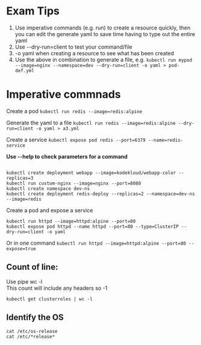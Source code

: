 # Exam Tips

1. Use imperative commands (e.g. run) to create a resource quickly, then you can edit the generate yaml to save time having to type out the entire yaml
2. Use --dry-run=client to test your command/file
3. -o yaml when creating a resource to see what has been created
4. Use the above in combination to generate a file, e.g.
  `kubectl run mypod --image=nginx --namespace=dev --dry-run=client -o yaml > pod-def.yml`


# Imperative commnads
Create a pod
`kubectl run redis --image=redis:alpine`

Generate the yaml to a file
`kubectl run redis --image=redis:alpine --dry-run=client -o yaml > a3.yml`

Create a service
`kubectl expose pod redis --port=6379 --name=redis-service`

**Use --help to check parameters for a command**
```kubectl run --help

kubectl create deployment webapp --image=kodekloud/webapp-color --replicas=3
kubectl run custom-nginx --image=nginx --port=8080
kubectl create namespace dev-ns
kubectl create deployment redis-deploy --replicas=2 --namespace=dev-ns --image=redis
```

Create a pod and expose a service
```
kubectl run httpd --image=httpd:alpine --port=80
kubectl expose pod httpd --name httpd --port=80 --type=ClusterIP --dry-run=client -o yaml
```
Or in one command
`kubectl run httpd --image=httpd:alpine --port=80 --expose=true`  

## Count of line:
Use pipe wc -l  
This count will include any headers so -1  
```
kubectl get clusterroles | wc -l
```

## Identify the OS
```
cat /etc/os-release
cat /etc/*release*
```

